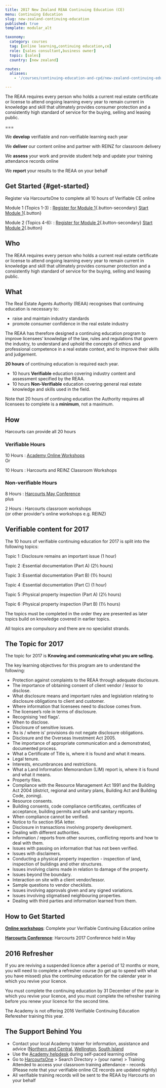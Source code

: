 ```yaml
---
title: 2017 New Zealand REAA Continuing Education (CE)
menu: Continuing Education
slug: new-zealand-continuing-education
published: true
template: modular_alt

taxonomy:
  category: courses
  tag: [online learning,continuing education,ce]
  role: [sales consultant,business owner]
  topic: [sales]
  country: [new zealand]

routes:
  aliases:
    - '/courses/continuing-education-and-cpd/new-zealand-continuing-education'

---
```


<!-- # IMPORTANT LICENCE WARNING

>>>> All licence holders with incomplete 2016 Continuing Education records with the REAA will be contacted on or around January 24th, 2017.

>>>> Your licence will only be cancelled if you are unable to prove you have completed 10 hours of Verifiable and 10 hours of Non-Verifiable Continuing Education training by December 31st 2016.

- If you have not completed your 10 Verifiable training hours, [start now](#get-started).
- If you have not completed your 10 Non-Verifiable training hours, this can be done by logging into the [REINZ website](http://myce.reinz.co.nz/).

--- -->

The REAA requires every person who holds a current real estate certificate or license to attend ongoing learning every year to remain current in knowledge and skill that ultimately provides consumer protection and a consistently high standard of service for the buying, selling and leasing public.

===

We **develop** verifiable and non-verifiable learning each year

We **deliver** our content online and partner with REINZ for classroom delivery

We **assess** your work and provide student help and update your training attendance records online

We **report** your results to the REAA on your behalf

## Get Started {#get-started}

Register via HarcourtsOne to complete all 10 hours of Verifiable CE online

Module 1 (Topics 1-3)
: [Register for Module 1](http://one.harcourts.co.nz/Academy/RegistrationWizard.aspx?id2=4839){.button-secondary} [Start Module 1](http://www.academyrealestatetraining.com/nz/moodle/course/view.php?id=167&noprocess){.button}

Module 2 (Topics 4-6):
: [Register for Module 2](http://one.harcourts.co.nz/Academy/RegistrationWizard.aspx?id2=4840){.button-secondary} [Start Module 2](http://www.academyrealestatetraining.com/nz/moodle/course/view.php?id=168&noprocess){.button}

## Who
The REAA requires every person who holds a current real estate certificate or license to attend ongoing learning every year to remain current in knowledge and skill that ultimately provides consumer protection and a consistently high standard of service for the buying, selling and leasing public.

## What

The Real Estate Agents Authority (REAA) recognises that continuing education is necessary to:
- raise and maintain industry standards
- promote consumer confidence in the real estate industry

The REAA has therefore designed a continuing education program to improve licensees’ knowledge of the law, rules and regulations that govern the industry, to understand and uphold the concepts of ethics and professional competence in a real estate context, and to improve their skills and judgement.

**20 hours** of continuing education is required each year.
* 10 hours **Verifiable** education covering industry content and assessment specified by the REAA.
* 10 hours **Non-Verifiable** education covering general real estate knowledge and skills used in the field.

Note that 20 hours of continuing education the Authority requires all licensees to complete is
a **minimum**, not a maximum.

## How
Harcourts can provide all 20 hours

<div class="g-grid pure-g-r">
<div class="g-block size-1-2 pure-u-1-2" markdown="1">

### Verifiable Hours

10 Hours
: [Academy Online Workshops](#get-started) <br/>
  Or

10 Hours
: Harcourts and REINZ Classroom Workshops

</div>
<div class="g-block size-1-2 pure-u-1-2" markdown="1">

### Non-verifiable Hours
8 Hours
: [Harcourts May Conference](http://harcourtsevents.com/new-zealand/conference/) <br/>
  plus

2 Hours
: Harcourts classroom workshops <br/>
  (or other provider's online workshops e.g. REINZ)
</div>
</div>

## Verifiable content for 2017
The 10 hours of verifiable continuing education for 2017 is split into the following topics:

Topic 1
:Disclosure remains an important issue (1 hour)

Topic 2
:Essential documentation (Part A) (2½ hours)

Topic 3
:Essential documentation (Part B) (1½ hours)

Topic 4
:Essential documentation (Part C) (1 hour)

Topic 5
:Physical property inspection (Part A) (2½ hours)

Topic 6
:Physical property inspection (Part B) (1½ hours)


The topics must be completed in the order they are presented as later topics build on knowledge covered in earlier topics.

All topics are compulsory and there are no specialist strands.

## The Topic for 2017

The topic for 2017 is **Knowing and communicating what you are selling.**

The key learning objectives for this program are to understand the following:
- Protection against complaints to the REAA through adequate disclosure.
- The importance of obtaining consent of client vendor / lessor to disclose.
- What disclosure means and important rules and legislation relating to disclosure obligations to client and customer.
- Where information that licensees need to disclose comes from.
- The licensee’s role in terms of disclosure.
- Recognising ‘red flags’.
- When to disclose.
- Disclosure of sensitive issues.
- ‘As is / where is’ provisions do not negate disclosure obligations.
- Disclosure and the Overseas Investment Act 2005.
- The importance of appropriate communication and a demonstrated, documented process.
- What a Certificate of Title is, where it is found and what it means.
- Legal tenure.
- Interests, encumbrances and restrictions.
- What a Land Information Memorandum (LIM) report is, where it is found and what it means.
- Property files.
- Compliance with the Resource Management Act 1991 and the Building Act 2004 (district, regional and unitary plans, Building Act and Building Code, zoning).
- Resource consents.
- Building consents, code compliance certificates, certificates of acceptance, building permits and safe and sanitary reports.
- When compliance cannot be verified.
- Notice to fix section 95A letter.
- Disclosure in transactions involving property development.
- Dealing with different authorities.
- Information / reports from other sources, conflicting reports and how to deal with them.
- Issues with passing on information that has not been verified.
- Issues with disclaimers.
- Conducting a physical property inspection - inspection of land, inspection of buildings and other structures.
- Issues involving claims made in relation to damage of the property.
- Issues beyond the boundary.
- Interaction on site with a client vendor/lessor.
- Sample questions to vendor checklists.
- Issues involving approvals given and any signed variations.
- Issues involving stigmatised neighbouring properties.
- Dealing with third parties and information learned from them.

## How to Get Started
**[Online workshops](#get-started)**: Complete your Verifiable Continuing Education online

**[Harcourts Conference](http://harcourtsevents.com/new-zealand/conference/)**: Harcourts 2017 Conference held in May

## 2016 Refresher
If you are reviving a suspended licence after a period of 12 months or more, you will need to complete a refresher course (to get up to speed with what you have missed) plus the continuing education for the calendar year in which you revive your licence.

You must complete the continuing education by 31 December of the year in which you revive your licence, and you must complete the refresher training before you renew your licence for the second time.

The Academy is not offering 2016 Verifiable Continuing Education Referesher training this year.

## The Support Behind You
- Contact your local Academy trainer for information, assistance and advice ([Northern and Central](/about-us/contact-us/locations/auckland), [Wellington](/about-us/contact-us/locations/wellington), [South Island](/about-us/contact-us/locations/christchurch)
- Use the [Academy helpdesk](/about-us/contact-us/customer-support) during self-paced learning online
- Go to [HarcourtsOne](http://one.harcourts.co.nz) > Search Directory > (your name) > Training Attended to access your classroom training attendance - records (Please note that your verifiable online CE records are updated nightly)
- All verifiable training records will be sent to the REAA by Harcourts on your behalf

<!-- ## Harcourts REINZ Classroom CE Training Calendar
Date | Location | Venue
-|-|-
February 18-19 | Auckland - North Shore | Netball North Harbour
March 7-8 | Invercargill | Ascot Park Hotel
March 16-17 | Christchurch | St Albans Shirley Club
April 4-5  | Dunedin | Dunedin Venues
April 6-7 | Gisborne | Eastland Helicopter Trust
April 11-12 | Queenstown | Mercure Queenstown
May 2-3 | New Plymouth | Devon Hotel
May 4-5 | Thames | War Memorial Civic Centre
May 9-10 | Whangarei | Toll Stadium
June 1-2 | Taupo | Taupo Great Lake Centre
June 8-9 | Hamilton | Hamilton Workingman's Club
June 13-14 | Rotorua | Holiday Inn Rotorua
June 23-24 | Whakatane | East Bay Reap
June 29-30 | Timaru | Sopheze On The Bay
July 4-5 | Nelson | Trailways Hotel
July 6-7 | Wellington | ASB Sports Centre
July 28-29 | Palmerston North | Hotel Coachman
August 1-2 | Kerikeri | Kerikeri RSA
August 8-9 | Napier | East Pier Hotel
Sept 5-6 | Tauranga | Club Mount Maunganui
Sept 12-13 | Christchurch | St Albans Shirley Club
Sept 19-20 | Auckland | Alexander Park -->

